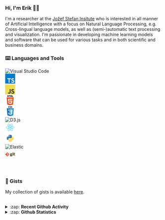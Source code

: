 ### Hi, I'm Erik 👋🏼 

I'm a researcher at the [Jožef Stefan Insitute][job] who is interested in all manner of Artificial Intelligence with a focus on Natural Language Processing, e.g. Cross-lingual language models, as well as (semi-)automatic text processing and visualization. I'm passionate in developing machine learning models and software that can be used for various tasks and in both scientific and business domains.


### ⌨️ Languages and Tools

<div styles="display: flex; flex-direction: row; flex-wrap: wrap;">
  <div styles="display: flex; flex: 1;">
    <img height="32" styles="margin: 10px;" alt="Visual Studio Code" src="https://upload.wikimedia.org/wikipedia/commons/thumb/2/2d/Visual_Studio_Code_1.18_icon.svg/1028px-Visual_Studio_Code_1.18_icon.svg.png" />   
  </div>
  <div styles="display: flex; flex: 1;">
    <img height="32" styles="margin: 10px;" alt="TypeScript" src="https://raw.githubusercontent.com/github/explore/80688e429a7d4ef2fca1e82350fe8e3517d3494d/topics/typescript/typescript.png" /> 
  </div>
  <div styles="display: flex; flex: 1;">
    <img height="32" styles="margin: 10px;" alt="JavaScript" src="https://raw.githubusercontent.com/github/explore/80688e429a7d4ef2fca1e82350fe8e3517d3494d/topics/javascript/javascript.png" />
  </div>
  <div styles="display: flex; flex: 1;">
    <img height="32" styles="margin: 10px;" alt="HTML5" src="https://raw.githubusercontent.com/github/explore/80688e429a7d4ef2fca1e82350fe8e3517d3494d/topics/html/html.png" />
  </div>
  <div styles="display: flex; flex: 1;">
    <img height="32" styles="margin: 10px;" alt="CSS" src="https://raw.githubusercontent.com/github/explore/80688e429a7d4ef2fca1e82350fe8e3517d3494d/topics/css/css.png" />
  </div>
  <div styles="display: flex; flex: 1;">
    <img height="32" styles="margin: 10px;" alt="D3.js" src="https://camo.githubusercontent.com/722a5cc12c7d40231ebeb8ca6facdc8547e2abf7/68747470733a2f2f64336a732e6f72672f6c6f676f2e737667" />
  </div>
  <div styles="display: flex; flex: 1;">
    <img height="32" styles="margin: 10px;" alt="React" src="https://raw.githubusercontent.com/github/explore/80688e429a7d4ef2fca1e82350fe8e3517d3494d/topics/react/react.png" />
  </div>
  <div styles="display: flex; flex: 1;">
    <img height="32" styles="margin: 10px;" alt="Python" src="https://raw.githubusercontent.com/github/explore/80688e429a7d4ef2fca1e82350fe8e3517d3494d/topics/python/python.png" />
  </div>
  <div styles="display: flex; flex: 1;">
    <img height="32" styles="margin: 10px;" alt="Elastic" src="https://avatars0.githubusercontent.com/u/6764390?s=200&v=4" />
  </div>
  <div styles="display: flex; flex: 1;">
    <img height="32" styles="margin: 10px;" alt="Git" src="https://raw.githubusercontent.com/github/explore/80688e429a7d4ef2fca1e82350fe8e3517d3494d/topics/git/git.png" />
  </div>
</div>

<br />
<br />


### 🔖 Gists
My collection of gists is available [here][gists].

<br />

<details>
  <summary>:zap: <b>Recent Github Activity</b></summary>
  
<!--START_SECTION:activity-->
1. ❗️ Opened issue [#161](https://github.com//X5GON/platform-api/issues/161) in [X5GON/platform-api](https://github.com//X5GON/platform-api)
2. ❌ Closed PR [#114](https://github.com//X5GON/platform-api/pull/114) in [X5GON/platform-api](https://github.com//X5GON/platform-api)
3. ❗️ Opened issue [#160](https://github.com//X5GON/platform-api/issues/160) in [X5GON/platform-api](https://github.com//X5GON/platform-api)
4. ❗️ Closed issue [#23](https://github.com//X5GON/platform-api/issues/23) in [X5GON/platform-api](https://github.com//X5GON/platform-api)
5. ❗️ Closed issue [#24](https://github.com//X5GON/platform-api/issues/24) in [X5GON/platform-api](https://github.com//X5GON/platform-api)
<!--END_SECTION:activity-->

</details>

<details>
  <summary>:zap: <b>Github Statistics</b></summary>
  
  <img align="left" alt="codeSTACKr's Github Stats" src="https://github-readme-stats.vercel.app/api?username=eriknovak&show_icons=true&theme=buefy&hide_border=true" />

</details>

[job]: https://ailab.ijs.si/
[gists]: https://gist.github.com/ErikNovak
